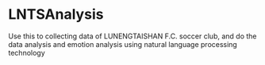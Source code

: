 # LNTSAnalysis
Use this to collecting data of LUNENGTAISHAN F.C. soccer club, and do the data analysis and emotion analysis using natural language processing technology
